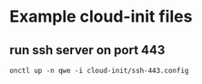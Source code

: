 # Example cloud-init files

## run ssh server on port 443

```
onctl up -n qwe -i cloud-init/ssh-443.config 
```